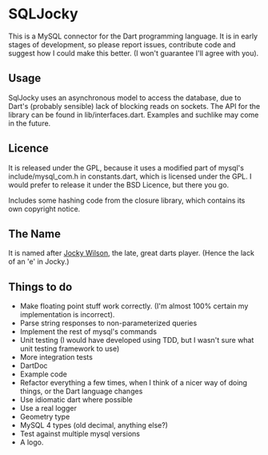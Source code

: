 SQLJocky
========

This is a MySQL connector for the Dart programming language. It is in early stages of development,
so please report issues, contribute code and suggest how I could make this better. (I won't 
guarantee I'll agree with you).

Usage
-----

SqlJocky uses an asynchronous model to access the database, due to Dart's (probably sensible) lack 
of blocking reads on sockets. The API for the library can be found in lib/interfaces.dart. Examples
and suchlike may come in the future.

Licence
-------

It is released under the GPL, because it uses a modified part of mysql's include/mysql_com.h in constants.dart, 
which is licensed under the GPL. I would prefer to release it under the BSD Licence, but there you go.

Includes some hashing code from the closure library, which contains its own copyright notice.

The Name
--------

It is named after [Jocky Wilson](http://en.wikipedia.org/wiki/Jocky_Wilson), the late, great 
darts player. (Hence the lack of an 'e' in Jocky.)

Things to do
------------

* Make floating point stuff work correctly. (I'm almost 100% certain my implementation is incorrect).
* Parse string responses to non-parameterized queries
* Implement the rest of mysql's commands
* Unit testing (I would have developed using TDD, but I wasn't sure what unit testing framework to use)
* More integration tests
* DartDoc
* Example code
* Refactor everything a few times, when I think of a nicer way of doing things, or the Dart language changes
* Use idiomatic dart where possible
* Use a real logger
* Geometry type
* MySQL 4 types (old decimal, anything else?)
* Test against multiple mysql versions
* A logo.
